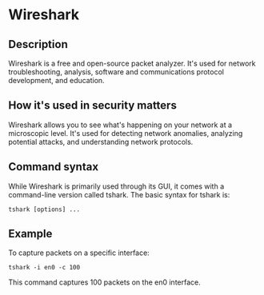 # Wireshark

## Description
Wireshark is a free and open-source packet analyzer. It's used for network troubleshooting, analysis, software and communications protocol development, and education.

## How it's used in security matters
Wireshark allows you to see what's happening on your network at a microscopic level. It's used for detecting network anomalies, analyzing potential attacks, and understanding network protocols.

## Command syntax
While Wireshark is primarily used through its GUI, it comes with a command-line version called tshark. The basic syntax for tshark is:

```
tshark [options] ...
```

## Example
To capture packets on a specific interface:

```
tshark -i en0 -c 100
```

This command captures 100 packets on the en0 interface.
